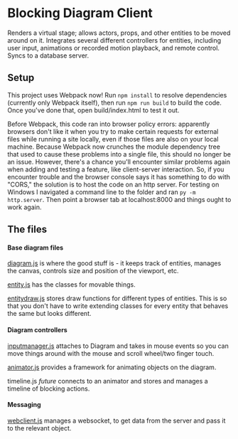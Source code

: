 # Blocking Diagram Client

Renders a virtual stage; allows actors, props, and other entities to be moved around on it. Integrates several different controllers for entities, including user input, animations or recorded motion playback, and remote control. Syncs to a database server.

## Setup

This project uses Webpack now! Run `npm install` to resolve dependencies (currently only Webpack itself), then run `npm run build` to build the code. Once you've done that, open build/index.html to test it out.

Before Webpack, this code ran into browser policy errors: apparently browsers don't like it when you try to make certain requests for external files while running a site locally, even if those files are also on your local machine. Because Webpack now crunches the module dependency tree that used to cause these problems into a single file, this should no longer be an issue. However, there's a chance you'll encounter similar problems again when adding and testing a feature, like client-server interaction. So, if you encounter trouble and the browser console says it has something to do with "CORS," the solution is to host the code on an http server. For testing on Windows I navigated a command line to the folder and ran `py -m http.server`. Then point a browser tab at localhost:8000 and things ought to work again.

## The files

#### Base diagram files

[diagram.js](js/diagram.js) is where the good stuff is - it keeps track of entities, manages the canvas, controls size and position of the viewport, etc.

[entity.js](js/entity.js) has the classes for movable things.

[entitydraw.js](js/entitydraw.js) stores draw functions for different types of entities. This is so that you don't have to write extending classes for every entity that behaves the same but looks different.

#### Diagram controllers

[inputmanager.js](js/inputmanager.js) attaches to Diagram and takes in mouse events so you can move things around with the mouse and scroll wheel/two finger touch.

[animator.js](js/animator.js) provides a framework for animating objects on the diagram.

timeline.js *future* connects to an animator and stores and manages a timeline of blocking actions.

#### Messaging

[webclient.js](js/webclient.js) manages a websocket, to get data from the server and pass it to the relevant object.